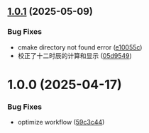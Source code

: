 ## [1.0.1](https://github.com/motoish/flutter_prac/compare/v1.0.0...v1.0.1) (2025-05-09)


### Bug Fixes

* cmake directory not found error ([e10055c](https://github.com/motoish/flutter_prac/commit/e10055cd8780212c6e4079155deeaea4bdbf0a3d))
* 校正了十二时辰的计算和显示 ([05d9549](https://github.com/motoish/flutter_prac/commit/05d9549f34e5c13c5c88610772ceb0a926c822bb))

# 1.0.0 (2025-04-17)


### Bug Fixes

* optimize workflow ([59c3c44](https://github.com/motoish/flutter_prac/commit/59c3c4463673034dba30e10d7ee0690adaab9320))
